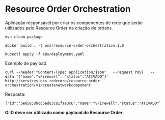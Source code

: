 # Resource Order Orchestration


Aplicação responsável por criar os componentes de rede que serão utilizados pelo Resource Order
na criação de ordens.

```
mvn clean package
```

```
docker build . -t oss/resource-order-orchestration:1.0 
```

```
kubectl apply -f k8s/deployment.yaml 
```

Exemplo de payload:

```
curl --header "Content-Type: application/json"   --request POST   --data '{"name":"vFirewall", "status":"ATIVADO"}'   http://services.oss.redecorp/resource-order-orchestration/v1/createnetworkcomponent
```

Resposta:
```
{"id":"5e05850bcc5ed83c81faa3c6","name":"vFirewall","status":"ATIVADO"}
```

**O ID deve ser utilizado como payload do Resource Order.**
